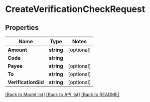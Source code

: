 # CreateVerificationCheckRequest

## Properties
Name | Type | Notes
------------ | ------------- | -------------
**Amount** | **string** | [optional] 
**Code** | **string** | 
**Payee** | **string** | [optional] 
**To** | **string** | [optional] 
**VerificationSid** | **string** | [optional] 

[[Back to Model list]](../README.md#documentation-for-models) [[Back to API list]](../README.md#documentation-for-api-endpoints) [[Back to README]](../README.md)


